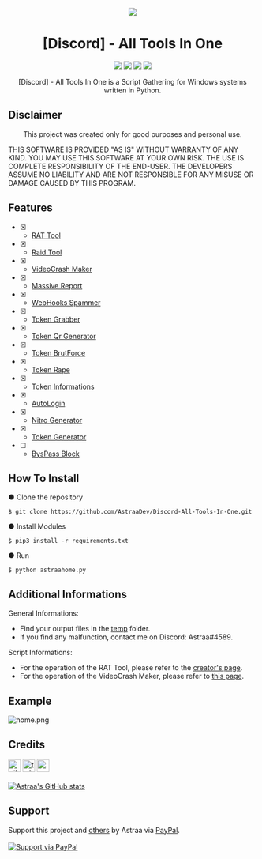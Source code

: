 <p align="center">
  <img src="https://i.discord.fr/PSS.png">
</p>

<h1 align="center">[Discord] - All Tools In One</h1>
<p align="center">
  <a href="https://www.python.org">
    <img src="https://img.shields.io/badge/Python-3-yellow.svg">
  </a>
  <a href="https://github.com/AstraaDev/Discord-All-Tools-In-One">
    <img src="https://img.shields.io/badge/covarage-85%25-orange">
  </a>
  <a href="https://github.com/AstraaDev">
    <img src="https://img.shields.io/github/epo-size/AstraaDev/Discord-All-Tools-In-One.svg?label=Repo%20size&style=flat-square">
  </a>
  <a href="https://github.com/AstraaDev">
    <img src="https://gpvc.arturio.dev/AstraaDev">
  </a>
</p>

<p align="center">
  [Discord] - All Tools In One is a Script Gathering for Windows systems written in Python.
</p>

## Disclaimer
<p align="center">
   This project was created only for good purposes and personal use.
</p>

THIS SOFTWARE IS PROVIDED "AS IS" WITHOUT WARRANTY OF ANY KIND. YOU MAY USE THIS SOFTWARE AT YOUR OWN RISK. THE USE IS COMPLETE RESPONSIBILITY OF THE END-USER. THE DEVELOPERS ASSUME NO LIABILITY AND ARE NOT RESPONSIBLE FOR ANY MISUSE OR DAMAGE CAUSED BY THIS PROGRAM.

## Features
- [x] - [RAT Tool](https://github.com/moom825/Discord-RAT)
- [x] - [Raid Tool](https://github.com/zetism/AveryNuker)
- [x] - [VideoCrash Maker](https://github.com/AstraaDev/Discord-VideoCrashMaker)
- [x] - [Massive Report]()
- [x] - [WebHooks Spammer]()
- [x] - [Token Grabber](https://github.com/AstraaDev/Discord-Token-Grabber)
- [x] - [Token Qr Generator](https://github.com/AstraaDev/Discord-Qr-Code-Token)
- [x] - [Token BrutForce]()
- [x] - [Token Rape]()
- [x] - [Token Informations]()
- [x] - [AutoLogin](https://github.com/AstraaDev/Discord-Token-AutoLogin)
- [x] - [Nitro Generator]()
- [x] - [Token Generator]()
- [ ] - [BysPass Block]()

## How To Install

● Clone the repository
```
$ git clone https://github.com/AstraaDev/Discord-All-Tools-In-One.git
```

● Install Modules
```
$ pip3 install -r requirements.txt
```

● Run
```
$ python astraahome.py
```

## Additional Informations
General Informations:
- Find your output files in the  [temp](/temp) folder.
- If you find any malfunction, contact me on Discord: Astraa#4589.

Script Informations:
- For the operation of the RAT Tool, please refer to the [creator's page](https://github.com/moom825/Discord-RAT).
- For the operation of the VideoCrash Maker, please refer to [this page](https://github.com/AstraaDev/Discord-VideoCrashMaker).

## Example
![home.png](https://cdn.discordapp.com/attachments/778283706388709376/883048993691688980/unknown.png)

## Credits
[<img src='https://cdn.jsdelivr.net/npm/simple-icons@3.0.1/icons/github.svg' alt='github' height='25'>](https://github.com/AstraaDev)          [<img src='https://cdn.jsdelivr.net/npm/simple-icons@3.0.1/icons/twitter.svg' alt='twitter' height='25'>](https://twitter.com/AstraaDev)          [<img src='https://cdn.jsdelivr.net/npm/simple-icons@3.0.1/icons/icloud.svg' alt='website' height='25'>](http://astraadev.club)  
<br>
[![Astraa's GitHub stats](https://github-readme-stats.vercel.app/api?username=AstraaDev)](https://github.com/AstraaDev/github-readme-stats)

## Support
Support this project and [others](https://github.com/AstraaDev) by Astraa via [PayPal](https://www.paypal.com/).
<br>
<br>
<a href="https://www.paypal.me/fmrhrt/">
  <img alt="Support via PayPal" src="https://cdn.rawgit.com/twolfson/paypal-github-button/1.0.0/dist/button.svg"/>
</a>
